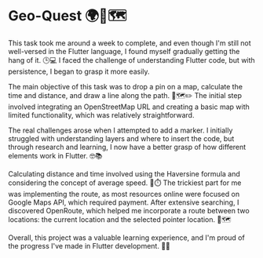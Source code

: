 # Geo-Quest 🌍📍🗺️

This task took me around a week to complete, and even though I'm still not well-versed in the Flutter language, I found myself gradually getting the hang of it. 🕒💻 I faced the challenge of understanding Flutter code, but with persistence, I began to grasp it more easily.

The main objective of this task was to drop a pin on a map, calculate the time and distance, and draw a line along the path. 📍🗺️✏️ The initial step involved integrating an OpenStreetMap URL and creating a basic map with limited functionality, which was relatively straightforward.

The real challenges arose when I attempted to add a marker. I initially struggled with understanding layers and where to insert the code, but through research and learning, I now have a better grasp of how different elements work in Flutter. 🤓📚

Calculating distance and time involved using the Haversine formula and considering the concept of average speed. 🧮⏱️ The trickiest part for me was implementing the route, as most resources online were focused on Google Maps API, which required payment. After extensive searching, I discovered OpenRoute, which helped me incorporate a route between two locations: the current location and the selected pointer location. 🚗🗺️

Overall, this project was a valuable learning experience, and I'm proud of the progress I've made in Flutter development. 🌟🚀
